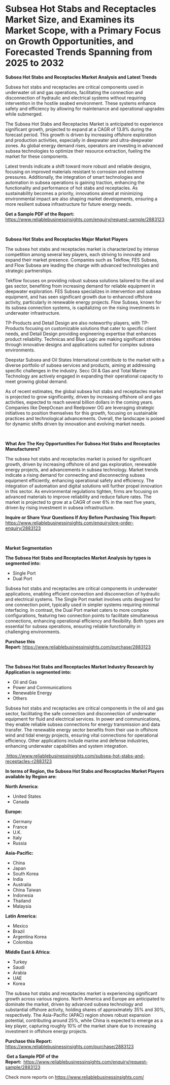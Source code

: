 <p><h1>Subsea Hot Stabs and Receptacles Market Size, and Examines its Market Scope, with a Primary Focus on Growth Opportunities, and Forecasted Trends Spanning from 2025 to 2032</h1></p><p><strong>Subsea Hot Stabs and Receptacles Market Analysis and Latest Trends</strong></p>
<p><p>Subsea hot stabs and receptacles are critical components used in underwater oil and gas operations, facilitating the connection and disconnection of hydraulic and electrical systems without requiring intervention in the hostile seabed environment. These systems enhance safety and efficiency by allowing for maintenance and operational upgrades while submerged. </p><p>The Subsea Hot Stabs and Receptacles Market is anticipated to experience significant growth, projected to expand at a CAGR of 13.8% during the forecast period. This growth is driven by increasing offshore exploration and production activities, especially in deepwater and ultra-deepwater zones. As global energy demand rises, operators are investing in advanced subsea technologies to optimize their resource extraction, fueling the market for these components.</p><p>Latest trends indicate a shift toward more robust and reliable designs, focusing on improved materials resistant to corrosion and extreme pressures. Additionally, the integration of smart technologies and automation in subsea operations is gaining traction, enhancing the functionality and performance of hot stabs and receptacles. As sustainability becomes a priority, innovations aimed at minimizing environmental impact are also shaping market developments, ensuring a more resilient subsea infrastructure for future energy needs.</p></p>
<p><strong>Get a Sample PDF of the Report:&nbsp;</strong> <a href="https://www.reliablebusinessinsights.com/enquiry/request-sample/2883123?utm_campaign=3362&utm_medium=2&utm_source=Github&utm_content=ia&utm_term=13032025&utm_id=subsea-hot-stabs-and-receptacles">https://www.reliablebusinessinsights.com/enquiry/request-sample/2883123</a></p>
<p>&nbsp;</p>
<p><strong>Subsea Hot Stabs and Receptacles Major Market Players</strong></p>
<p><p>The subsea hot stabs and receptacles market is characterized by intense competition among several key players, each striving to innovate and expand their market presence. Companies such as Tekflow, FES Subsea, and Flow Subsea are leading the charge with advanced technologies and strategic partnerships.</p><p>Tekflow focuses on providing robust subsea solutions tailored to the oil and gas sector, benefiting from increasing demand for reliable equipment in deepwater exploration. FES Subsea specializes in intervention and subsea equipment, and has seen significant growth due to enhanced offshore activity, particularly in renewable energy projects. Flow Subsea, known for its subsea connection systems, is capitalizing on the rising investments in underwater infrastructure.</p><p>TP-Products and Detail Design are also noteworthy players, with TP-Products focusing on customizable solutions that cater to specific client needs, and Detail Design providing engineering expertise that enhances product reliability. Technicas and Blue Logic are making significant strides through innovative designs and applications suited for complex subsea environments.</p><p>Deepstar Subsea and Oil States International contribute to the market with a diverse portfolio of subsea services and products, aiming at addressing specific challenges in the industry. Secc Oil & Gas and Total Marine Technology are actively engaged in expanding their operational capacity to meet growing global demand.</p><p>As of recent estimates, the global subsea hot stabs and receptacles market is projected to grow significantly, driven by increasing offshore oil and gas activities, expected to reach several billion dollars in the coming years. Companies like DeepOcean and Reelpower OG are leveraging strategic initiatives to position themselves for this growth, focusing on sustainable practices and technological advancements. Overall, the landscape is poised for dynamic shifts driven by innovation and evolving market needs.</p></p>
<p>&nbsp;</p>
<p><strong>What Are The Key Opportunities For Subsea Hot Stabs and Receptacles Manufacturers?</strong></p>
<p><p>The subsea hot stabs and receptacles market is poised for significant growth, driven by increasing offshore oil and gas exploration, renewable energy projects, and advancements in subsea technology. Market trends indicate a rising demand for connecting and disconnecting subsea equipment efficiently, enhancing operational safety and efficiency. The integration of automation and digital solutions will further propel innovation in this sector. As environmental regulations tighten, firms are focusing on advanced materials to improve reliability and reduce failure rates. The market is projected to grow at a CAGR of over 6% in the next five years, driven by rising investment in subsea infrastructure.</p></p>
<p><strong>Inquire or Share Your Questions If Any Before Purchasing This Report:</strong> <a href="https://www.reliablebusinessinsights.com/enquiry/pre-order-enquiry/2883123?utm_campaign=3362&utm_medium=2&utm_source=Github&utm_content=ia&utm_term=13032025&utm_id=subsea-hot-stabs-and-receptacles">https://www.reliablebusinessinsights.com/enquiry/pre-order-enquiry/2883123</a></p>
<p>&nbsp;</p>
<p><strong>Market Segmentation</strong></p>
<p><strong>The Subsea Hot Stabs and Receptacles Market Analysis by types is segmented into:</strong></p>
<p><ul><li>Single Port</li><li>Dual Port</li></ul></p>
<p><p>Subsea hot stabs and receptacles are critical components in underwater applications, enabling efficient connection and disconnection of hydraulic and electrical systems. The Single Port market involves units designed for one connection point, typically used in simpler systems requiring minimal interfacing. In contrast, the Dual Port market caters to more complex configurations, featuring two connection points to facilitate simultaneous connections, enhancing operational efficiency and flexibility. Both types are essential for subsea operations, ensuring reliable functionality in challenging environments.</p></p>
<p><strong>Purchase this Report:&nbsp;</strong><a href="https://www.reliablebusinessinsights.com/purchase/2883123?utm_campaign=3362&utm_medium=2&utm_source=Github&utm_content=ia&utm_term=13032025&utm_id=subsea-hot-stabs-and-receptacles">https://www.reliablebusinessinsights.com/purchase/2883123</a></p>
<p>&nbsp;</p>
<p><strong>The Subsea Hot Stabs and Receptacles Market Industry Research by Application is segmented into:</strong></p>
<p><ul><li>Oil and Gas</li><li>Power and Communications</li><li>Renewable Energy</li><li>Others</li></ul></p>
<p><p>Subsea hot stabs and receptacles are critical components in the oil and gas sector, facilitating the safe connection and disconnection of underwater equipment for fluid and electrical services. In power and communications, they enable reliable subsea connections for energy transmission and data transfer. The renewable energy sector benefits from their use in offshore wind and tidal energy projects, ensuring vital connections for operational efficiency. Other applications include marine and defense industries, enhancing underwater capabilities and system integration.</p></p>
<p><a href="https://www.reliablebusinessinsights.com/subsea-hot-stabs-and-receptacles-r2883123?utm_campaign=3362&utm_medium=2&utm_source=Github&utm_content=ia&utm_term=13032025&utm_id=subsea-hot-stabs-and-receptacles">&nbsp;https://www.reliablebusinessinsights.com/subsea-hot-stabs-and-receptacles-r2883123</a></p>
<p><strong>In terms of Region, the Subsea Hot Stabs and Receptacles Market Players available by Region are:</strong></p>
<p>
    <p> <strong> North America: </strong>
        <ul>
            <li>United States</li>
            <li>Canada</li>
        </ul>
        </p> 
    <p> <strong> Europe: </strong>
        <ul>
            <li>Germany</li>
            <li>France</li>
            <li>U.K.</li>
            <li>Italy</li>
            <li>Russia</li>
        </ul>
        </p> 
    <p> <strong> Asia-Pacific: </strong>
        <ul>
            <li>China</li>
            <li>Japan</li>
            <li>South Korea</li>
            <li>India</li>
            <li>Australia</li>
            <li>China Taiwan</li>
            <li>Indonesia</li>
            <li>Thailand</li>
            <li>Malaysia</li>
        </ul>
        </p> 
    <p> <strong> Latin America: </strong>
        <ul>
            <li>Mexico</li>
            <li>Brazil</li>
            <li>Argentina Korea</li>
            <li>Colombia</li>
        </ul>
        </p> 
    <p> <strong> Middle East & Africa: </strong>
        <ul>
            <li>Turkey</li>
            <li>Saudi</li>
            <li>Arabia</li>
            <li>UAE</li>
            <li>Korea</li>
        </ul>
    </p>
    </p>
<p><p>The subsea hot stabs and receptacles market is experiencing significant growth across various regions. North America and Europe are anticipated to dominate the market, driven by advanced subsea technology and substantial offshore activity, holding shares of approximately 35% and 30%, respectively. The Asia-Pacific (APAC) region shows robust expansion potential, contributing around 25%, while China is expected to emerge as a key player, capturing roughly 10% of the market share due to increasing investment in offshore energy projects.</p></p>
<p><strong>Purchase this Report: </strong><a href="https://www.reliablebusinessinsights.com/purchase/2883123?utm_campaign=3362&utm_medium=2&utm_source=Github&utm_content=ia&utm_term=13032025&utm_id=subsea-hot-stabs-and-receptacles">https://www.reliablebusinessinsights.com/purchase/2883123</a></p>
<p>&nbsp;<strong>Get a Sample PDF of the Report:&nbsp;&nbsp;</strong><a href="https://www.reliablebusinessinsights.com/enquiry/request-sample/2883123?utm_campaign=3362&utm_medium=2&utm_source=Github&utm_content=ia&utm_term=13032025&utm_id=subsea-hot-stabs-and-receptacles">https://www.reliablebusinessinsights.com/enquiry/request-sample/2883123</a></p>
<p><strong></strong></p>
<p>Check more reports on <a href="https://www.reliablebusinessinsights.com/?utm_campaign=3362&utm_medium=2&utm_source=Github&utm_content=ia&utm_term=13032025&utm_id=subsea-hot-stabs-and-receptacles">https://www.reliablebusinessinsights.com/</a></p>